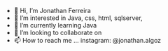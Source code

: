 - 👋 Hi, I’m Jonathan Ferreira
- 👀 I’m interested in Java, css, html, sqlserver,
- 🌱 I’m currently learning Java
- 💞️ I’m looking to collaborate on 
- 📫 How to reach me ...
          instagram: @jonathan.algoz

<!---
jonathanAlgoz/jonathanAlgoz is a ✨ special ✨ repository because its `README.md` (this file) appears on your GitHub profile.
You can click the Preview link to take a look at your changes.
--->
